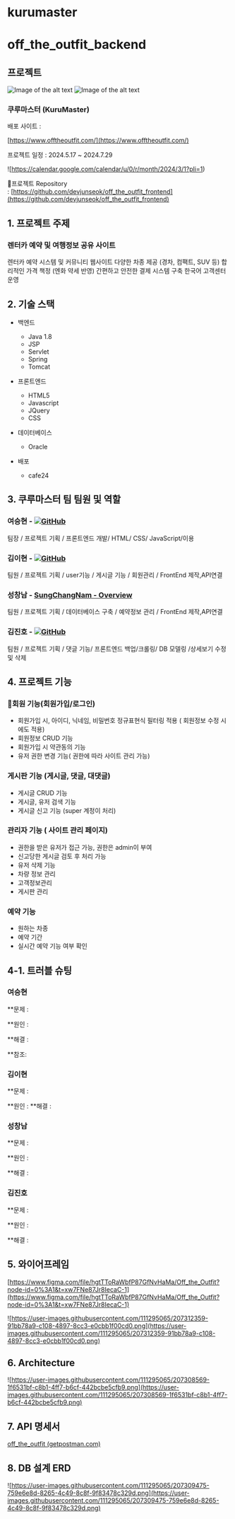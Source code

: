 # kurumaster

# off_the_outfit_backend

## 프로젝트
![Image of the alt text](https://images.unsplash.com/photo-1545569341-9eb8b30979d9?q=80&w=1000&auto=format&fit=crop&ixlib=rb-4.0.3&ixid=M3wxMjA3fDB8MHxleHBsb3JlLWZlZWR8Mnx8fGVufDB8fHx8fA%3D%3D)
![Image of the alt text](https://github.com/user/repo/blob/master/path/to/image.jpg)




### 쿠루마스터 (KuruMaster)

배포 사이트 :

[https://www.offtheoutfit.com/](https://www.offtheoutfit.com/)






프로젝트 일정 : 2024.5.17 ~ 2024.7.29






![https://calendar.google.com/calendar/u/0/r/month/2024/3/1?pli=1)

프로젝트 Repository : [https://github.com/devjunseok/off_the_outfit_frontend](https://github.com/devjunseok/off_the_outfit_frontend)



## 1. 프로젝트 주제

### 렌터카 예약 및 여행정보 공유 사이트

렌터카 예약 시스템  및 커뮤니티
웹사이트 
다양한 차종 제공 
(경차, 컴팩트, SUV 등)
합리적인 가격 책정 (엔화 약세 반영)
간편하고 안전한 결제 시스템 구축
한국어 고객센터 운영



## 2. 기술 스택

- 백엔드
    - Java 1.8
    - JSP
    - Servlet
    - Spring
    - Tomcat 
- 프론트엔드
    - HTML5
    - Javascript
    - JQuery
    - CSS
- 데이터베이스
    - Oracle 
      
- 배포
    - cafe24
    

## 3. 쿠루마스터 팀 팀원 및 역할

### 여승현 - [![GitHub](https://img.shields.io/badge/GitHub-F0594F/yellowgreen.svg)](https://github.com/)


팀장 / 프로젝트 기획 / 프론트엔드 개발/ HTML/ CSS/ JavaScript/이용

### 김이현 - [![GitHub](https://img.shields.io/badge/GitHub-F0594F/yellowgreen.svg)](https://github.com/)

팀원 / 프로젝트 기획 / user기능 / 게시글 기능 / 회원관리 / FrontEnd 제작,API연결

### 성창남 - [SungChangNam - Overview](https://github.com/SungChangNam)

팀원 / 프로젝트 기획 / 데이터베이스 구축 / 예약정보 관리 / FrontEnd 제작,API연결

### 김진호 - [![GitHub](https://img.shields.io/badge/GitHub-F0594F/yellowgreen.svg)](https://github.com/)

팀원 / 프로젝트 기획 / 댓글 기능/ 프론트엔드 백업/크롤링/ DB 모델링 /상세보기 수정 및 삭제

## 4. 프로젝트 기능

### 회원 기능(회원가입/로그인)

- 회원가입 시, 아이디, 닉네임, 비밀번호 정규표현식 필터링 적용 ( 회원정보 수정 시에도 적용)
- 회원정보 CRUD 기능
- 회원가입 시 약관동의 기능
- 유저 권한 변경 기능( 권한에 따라 사이트 관리 가능)

### 게시판 기능 (게시글, 댓글, 대댓글)

- 게시글 CRUD 기능
- 게시글, 유저 검색 기능
- 게시글 신고 기능 (super 계정이 처리)

### 관리자 기능 ( 사이트 관리 페이지)

- 권한을 받은 유저가 접근 가능, 권한은 admin이 부여
- 신고당한 게시글 검토 후 처리 가능
- 유저 삭제 기능
- 차량 정보 관리
- 고객정보관리
- 게시판 관리
  

### 예약 기능

- 원하는 차종
- 예약 기간
- 실시간 예약 기능 여부 확인



## 4-1. 트러블 슈팅

### 여승현

**문제 : 

**원인 : 

**해결 : 

**참조: 

### 김이현

**문제 : 

**원인 : 
**해결 : 
### 성창남

**문제 : 

**원인 : 

**해결 : 

### 김진호

**문제 : 

**원인 : 

**해결 :

### 



## 5. 와이어프레임

[https://www.figma.com/file/hgtTToRaWbfP87GfNvHaMa/Off_the_Outfit?node-id=0%3A1&t=xw7FNe87Jr8IecaC-1](https://www.figma.com/file/hgtTToRaWbfP87GfNvHaMa/Off_the_Outfit?node-id=0%3A1&t=xw7FNe87Jr8IecaC-1)

![https://user-images.githubusercontent.com/111295065/207312359-91bb78a9-c108-4897-8cc3-e0cbb1f00cd0.png](https://user-images.githubusercontent.com/111295065/207312359-91bb78a9-c108-4897-8cc3-e0cbb1f00cd0.png)

## 6. Architecture

![https://user-images.githubusercontent.com/111295065/207308569-1f6531bf-c8b1-4ff7-b6cf-442bcbe5cfb9.png](https://user-images.githubusercontent.com/111295065/207308569-1f6531bf-c8b1-4ff7-b6cf-442bcbe5cfb9.png)

## 7. API 명세서

[off_the_outfit (getpostman.com)](https://documenter.getpostman.com/view/24913558/2s8YzWRfo4)

## 8. DB 설계 ERD

![https://user-images.githubusercontent.com/111295065/207309475-759e6e8d-8265-4c49-8c8f-9f83478c329d.png](https://user-images.githubusercontent.com/111295065/207309475-759e6e8d-8265-4c49-8c8f-9f83478c329d.png)
